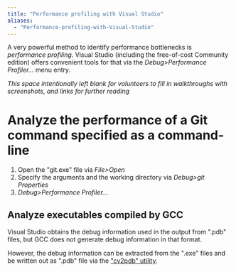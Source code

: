 ```yaml
---
title: "Performance profiling with Visual Studio"
aliases:
  - "Performance-profiling-with-Visual-Studio"
---
```

A very powerful method to identify performance bottlenecks is *performance profiling*. Visual Studio (including the free-of-cost Community edition) offers convenient tools for that via the *Debug>Performance Pro<u>f</u>iler...* menu entry.



*This space intentionally left blank for volunteers to fill in walkthroughs with screenshots, and links for further reading*



# Analyze the performance of a Git command specified as a command-line

1. Open the "git.exe" file via *File>Open*
2. Specify the arguments and the working directory via *Debug>git Properties*
3. *Debug>Performance Profiler...*

## Analyze executables compiled by GCC

Visual Studio obtains the debug information used in the output from ".pdb" files, but GCC does not generate debug information in that format.

However, the debug information can be extracted from the ".exe" files and be written out as ".pdb" file via the ["cv2pdb" utility](https://github.com/rainers/cv2pdb).